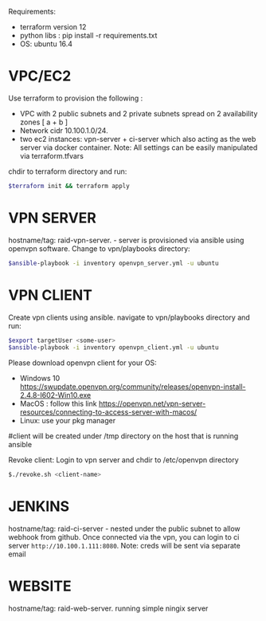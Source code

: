 Requirements: 
- terraform version 12 
- python libs : pip install -r requirements.txt  
- OS: ubuntu 16.4 

VPC/EC2
=======
Use terraform to provision the following : 
 - VPC with 2 public subnets and 2 private subnets  spread on 2 availability zones [ a + b ]
 - Network cidr 10.100.1.0/24. 
 - two ec2 instances: vpn-server + ci-server which also acting as the web server via docker container.
 Note: All settings can be easily manipulated via terraform.tfvars

chdir to terraform directory and run: 
```bash
$terraform init && terraform apply 
```
VPN SERVER
==========
hostname/tag: raid-vpn-server. - server is provisioned via ansible using openvpn software. 
Change to vpn/playbooks directory:

```bash
$ansible-playbook -i inventory openvpn_server.yml -u ubuntu 
```

VPN CLIENT
==========
Create vpn clients using ansible. 
navigate to vpn/playbooks directory and run:
```bash
$export targetUser <some-user>
$ansible-playbook -i inventory openvpn_client.yml -u ubuntu
```
Please download openvpn client for your OS: 
- Windows 10 https://swupdate.openvpn.org/community/releases/openvpn-install-2.4.8-I602-Win10.exe
- MacOS : follow this link https://openvpn.net/vpn-server-resources/connecting-to-access-server-with-macos/
- Linux: use your pkg manager 

#client will be created under /tmp directory on the host that is running ansible 

Revoke client: Login to  vpn server and chdir to /etc/openvpn directory 
```bash 
$./revoke.sh <client-name> 
```

JENKINS
==========
hostname/tag: raid-ci-server - nested under the public subnet to allow webhook from github. 
Once connected via the vpn,  you can login to ci server ```http://10.100.1.111:8080```.
Note: creds will be sent via separate email

WEBSITE
==========
hostname/tag: raid-web-server. running simple ningix server 
